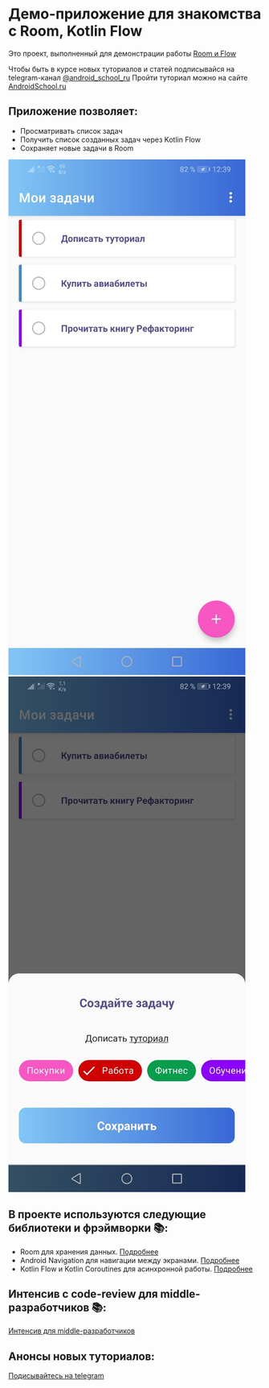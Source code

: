 # Демо-приложение для знакомства с Room, Kotlin Flow
Это проект, выполненный для демонстрации работы [Room и Flow](https://androidschool.ru/courses/using-room-and-kotlin-flow-in-todo-app/)

Чтобы быть в курсе новых туториалов и статей подписывайся на telegram-канал [@android_school_ru](https://t.me/android_school_ru)
Пройти туториал можно на сайте [AndroidSchool.ru](https://androidschool.ru/courses/using-room-and-kotlin-flow-in-todo-app/)

## Приложение позволяет:

- Просматривать список задач
- Получить список созданных задач через Kotlin Flow
- Сохраняет новые задачи в Room

![Пример списка задач](app/src/main/res/drawable/alltasks.jpeg)
![Пример создания задачи](app/src/main/res/drawable/newtask.jpeg)

## В проекте используются следующие библиотеки и фрэймворки 📚:
- Room для хранения данных. [Подробнее](https://developer.android.com/jetpack/androidx/releases/room)
- Android Navigation для навигации между экранами. [Подробнее](https://developer.android.com/guide/navigation/navigation-getting-started)
- Kotlin Flow и Kotlin Coroutines для асинхронной работы. [Подробнее](https://kotlinlang.org/docs/flow.html)

## Интенсив с code-review для middle-разработчиков 📚:
[Интенсив для middle-разработчиков](http://intensive.androidschool.ru/?utm_source=github&utm_medium=readme&utm_campaign=room_flow)

## Анонсы новых туториалов:
[Подисывайтесь на telegram](https://t.me/android_school_ru)